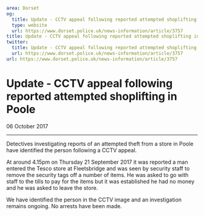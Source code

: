 ```yaml
area: Dorset
og:
  title: Update - CCTV appeal following reported attempted shoplifting in Poole
  type: website
  url: https://www.dorset.police.uk/news-information/article/3757
title: Update - CCTV appeal following reported attempted shoplifting in Poole |
twitter:
  title: Update - CCTV appeal following reported attempted shoplifting in Poole
  url: https://www.dorset.police.uk/news-information/article/3757
url: https://www.dorset.police.uk/news-information/article/3757
```

# Update - CCTV appeal following reported attempted shoplifting in Poole

06 October 2017

* * *

Detectives investigating reports of an attempted theft from a store in Poole have identified the person following a CCTV appeal.

At around 4.15pm on Thursday 21 September 2017 it was reported a man entered the Tesco store at Fleetsbridge and was seen by security staff to remove the security tags off a number of items. He was asked to go with staff to the tills to pay for the items but it was established he had no money and he was asked to leave the store.

We have identified the person in the CCTV image and an investigation remains ongoing. No arrests have been made.
